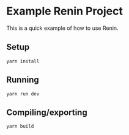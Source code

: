 # Example Renin Project

This is a quick example of how to use Renin.

## Setup

```shell
yarn install
```

## Running

```shell
yarn run dev
```

## Compiling/exporting

```shell
yarn build
```
